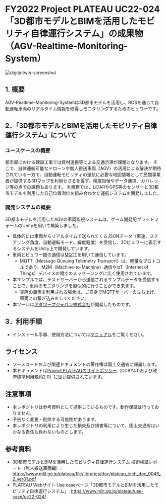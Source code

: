 # FY2022 Project PLATEAU UC22-024「3D都市モデルとBIMを活用したモビリティ自律運行システム」の成果物（AGV-Realtime-Monitoring-System）
![digitaltwin-screenshot](https://user-images.githubusercontent.com/79615787/227754065-3405fe10-c237-49d7-a0b8-ab91378f6bb2.jpg)

## 1. 概要
AGV-Realtime-Monitoring-Systemは3D都市モデルを活用し、ROSを通じて自動運転車両のリアルタイム情報を取得しモニタリングするためのビュワーです。

## 2．「3D都市モデルとBIMを活用したモビリティ自律運行システム」について
### ユースケースの概要

都市部における建設工事では資材運搬等による交通渋滞が課題となります。 そこで、自律運航可能なドローンや無人搬送車両（AGV）の活用による解決が期待されている一方で、自動運転モビリティの運航に必要な地図情報として民間事業者が提供する3Dマップを利用せざるを得ず、精度担保やデータ連携、カバレッジ等の点での課題もあります。
本業務では、LiDARやGPS等のセンサーと3D都市モデルを利用した自己位置測位を組み合わせた運航システムを開発しました。

### 開発システムの概要

3D都市モデルを活用したAGVの車両監視システムは、ゲーム開発用プラットフォームのUnityを用いて構築しました。

- 具体的には車両からリアルタイムで送られてくるJSONデータ（車速、ステアリング角度、自動運転モード、緯度軽度）を受信し、3Dビュワーに表示するシステムをUnity上で開発しています。
- 車両とビュワー間の通信は[MQTT](https://mqtt.org/)を用いて通信しています。
  - MQTT（Message Queuing Telemetry Transport）は、軽量なプロトコルであり、M2M（Machine-to-Machine）通信やIoT（Internet of Things）デバイスの間でのメッセージングに広く使用されています。 
- 本サンプルでは、テストサーバーから送信されるサンプルデータを受信することで、車両のモニタリングを擬似的に行うことができ来ます。
  - 実際の車両を利用される場合は、ご自身でMQTTサーバーの立ち上げ、車両との繋ぎ込みをしてください。
- 本ツールは[アダワープジャパン株式会社](https://adawarp.com/)が開発したものです。

## 3．利用手順
- インストール手順、使用方法については[マニュアル](https://project-plateau.github.io/PLATEAU-UC22-024-AGV-Realtime-Monitoring-System/)をご覧ください。

## ライセンス <!-- 定型文のため変更しない -->
* ソースコードおよび関連ドキュメントの著作権は国土交通省に帰属します。
* 本ドキュメントは[Project PLATEAUのサイトポリシー](https://www.mlit.go.jp/plateau/sitepolicy/)（CCBY4.0および政府標準利用規約2.0）に従い提供されています。

## 注意事項 <!-- 定型文のため変更しない -->

* 本レポジトリは参考資料として提供しているものです。動作保証は行っておりません。
* 予告なく変更・削除する可能性があります。
* 本レポジトリの利用により生じた損失及び損害等について、国土交通省はいかなる責任も負わないものとします。

## 参考資料　 <!-- 各リンクは納品時に更新 -->
* 3D都市モデルとBIMを活用したモビリティ自律運行システム 技術検証レポート（無人搬送車両編）: https://www.mlit.go.jp/plateau/file/libraries/doc/plateau_tech_doc_0046_2_ver01.pdf
*  PLATEAU Webサイト Use caseページ「3D都市モデルとBIMを活用したモビリティ自律運行システム」: https://www.mlit.go.jp/plateau/use-case/uc22-024/

